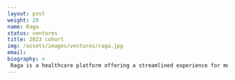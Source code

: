 ```yaml
---
layout: post
weight: 20
name: Raga
status: ventures
title: 2023 cohort
img: /assets/images/ventures/raga.jpg
email: 
biography: >
 Raga is a healthcare platform offering a streamlined experience for medication management to combat confusion over general medication selection. Users can effortlessly access Raga to interact with an advanced chatbot that provides accurate assessments based on primary medication data from industry partners. This personalized approach ensures users receive the most relevant information and guidance. Raga then enables users to purchase recommended medications directly through the platform, often at a lower cost, making healthcare more accessible and affordable. This blend of technology and user-centric design makes Raga a valuable disruptor in personal health management system. 
---
```

<!--stackedit_data:
eyJoaXN0b3J5IjpbODM1Mjc5MDc1LDIxMTE5Nzg3MTgsMTY5OD
UzMjE1NSwtMTYzMzQxOTA4NV19
-->
